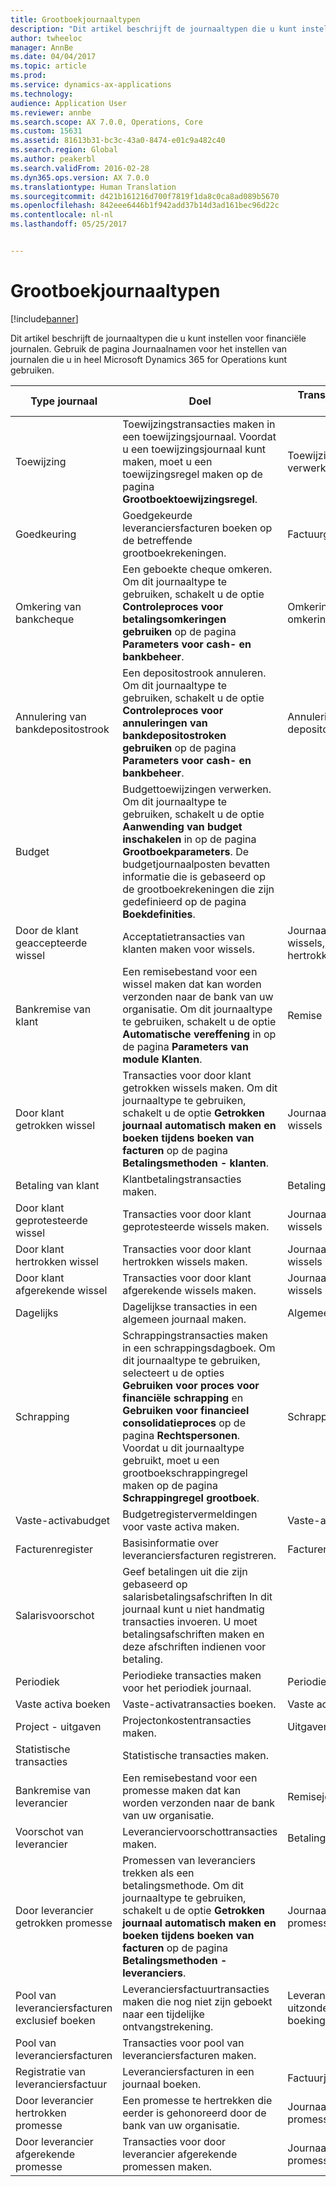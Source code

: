 ```yaml
---
title: Grootboekjournaaltypen
description: "Dit artikel beschrijft de journaaltypen die u kunt instellen voor financiële journalen. Gebruik de pagina Journaalnamen voor het instellen van journalen die u in heel Microsoft Dynamics 365 for Operations kunt gebruiken."
author: twheeloc
manager: AnnBe
ms.date: 04/04/2017
ms.topic: article
ms.prod: 
ms.service: dynamics-ax-applications
ms.technology: 
audience: Application User
ms.reviewer: annbe
ms.search.scope: AX 7.0.0, Operations, Core
ms.custom: 15631
ms.assetid: 81613b31-bc3c-43a0-8474-e01c9a482c40
ms.search.region: Global
ms.author: peakerbl
ms.search.validFrom: 2016-02-28
ms.dyn365.ops.version: AX 7.0.0
ms.translationtype: Human Translation
ms.sourcegitcommit: d421b161216d700f7819f1da8c0ca8ad089b5670
ms.openlocfilehash: 842eee6446b1f942add37b14d3ad161bec96d22c
ms.contentlocale: nl-nl
ms.lasthandoff: 05/25/2017


---
```


# <a name="ledger-journal-types"></a>Grootboekjournaaltypen

[!include[banner](../includes/banner.md)]


Dit artikel beschrijft de journaaltypen die u kunt instellen voor financiële journalen. Gebruik de pagina Journaalnamen voor het instellen van journalen die u in heel Microsoft Dynamics 365 for Operations kunt gebruiken.

| Type journaal                      | Doel                                                                                                                                                                                                                                                                                                                                                     | Transacties invoeren op deze pagina                                |
|-----------------------------------|-------------------------------------------------------------------------------------------------------------------------------------------------------------------------------------------------------------------------------------------------------------------------------------------------------------------------------------------------------------|----------------------------------------------------------------|
| Toewijzing                        | Toewijzingstransacties maken in een toewijzingsjournaal. Voordat u een toewijzingsjournaal kunt maken, moet u een toewijzingsregel maken op de pagina **Grootboektoewijzingsregel**.                                                                                                                                                                           | Toewijzingsaanvraag verwerken                                     |
| Goedkeuring                          | Goedgekeurde leveranciersfacturen boeken op de betreffende grootboekrekeningen.                                                                                                                                                                                                                                                                            | Factuurgoedkeuringsjournaal                                       |
| Omkering van bankcheque               | Een geboekte cheque omkeren. Om dit journaaltype te gebruiken, schakelt u de optie **Controleproces voor betalingsomkeringen gebruiken** op de pagina **Parameters voor cash- en bankbeheer**.                                                                                                                                                                                       | Omkeringen van cheques, omkeringen van betalingen                              |
| Annulering van bankdepositostrook    | Een depositostrook annuleren. Om dit journaaltype te gebruiken, schakelt u de optie **Controleproces voor annuleringen van bankdepositostroken gebruiken** op de pagina **Parameters voor cash- en bankbeheer**.                                                                                                                                                                       | Annulering van depositostrookbetalingen                             |
| Budget                            | Budgettoewijzingen verwerken. Om dit journaaltype te gebruiken, schakelt u de optie **Aanwending van budget inschakelen** in op de pagina **Grootboekparameters**. De budgetjournaalposten bevatten informatie die is gebaseerd op de grootboekrekeningen die zijn gedefinieerd op de pagina **Boekdefinities**.                                                        |                                                                |
| Door de klant geaccepteerde wissel  | Acceptatietransacties van klanten maken voor wissels.                                                                                                                                                                                                                                                                                              | Journaal met getrokken wissels, Journaal met hertrokken wissels |
| Bankremise van klant          | Een remisebestand voor een wissel maken dat kan worden verzonden naar de bank van uw organisatie. Om dit journaaltype te gebruiken, schakelt u de optie **Automatische vereffening** in op de pagina **Parameters** **van module Klanten**.                                                                                                                                             | Remise                                                     |
| Door klant getrokken wissel    | Transacties voor door klant getrokken wissels maken. Om dit journaaltype te gebruiken, schakelt u de optie **Getrokken journaal automatisch maken en boeken tijdens boeken van facturen** op de pagina **Betalingsmethoden - klanten**.                                                                                                                                         | Journaal met getrokken wissels                                  |
| Betaling van klant                  | Klantbetalingstransacties maken.                                                                                                                                                                                                                                                                                                                       | Betalingsjournaal                                                |
| Door klant geprotesteerde wissel | Transacties voor door klant geprotesteerde wissels maken.                                                                                                                                                                                                                                                                                                      | Journaal met geprotesteerde wissels                               |
| Door klant hertrokken wissel  | Transacties voor door klant hertrokken wissels maken.                                                                                                                                                                                                                                                                                                       | Journaal met hertrokken wissels                                |
| Door klant afgerekende wissel  | Transacties voor door klant afgerekende wissels maken.                                                                                                                                                                                                                                                                                                       | Journaal met afgerekende wissels                                |
| Dagelijks                             | Dagelijkse transacties in een algemeen journaal maken.                                                                                                                                                                                                                                                                                                             | Algemeen journaal                                                |
| Schrapping                       | Schrappingstransacties maken in een schrappingsdagboek. Om dit journaaltype te gebruiken, selecteert u de opties **Gebruiken voor proces voor financiële schrapping** en **Gebruiken voor financieel consolidatieproces** op de pagina **Rechtspersonen**. Voordat u dit journaaltype gebruikt, moet u een grootboekschrappingregel maken op de pagina **Schrappingregel grootboek**. | Schrapping                                                    |
| Vaste-activabudget                | Budgetregistervermeldingen voor vaste activa maken.                                                                                                                                                                                                                                                                                                                 | Vaste-activabudget                                             |
| Facturenregister                  | Basisinformatie over leveranciersfacturen registreren.                                                                                                                                                                                                                                                                                                           | Facturenregister                                               |
| Salarisvoorschot              | Geef betalingen uit die zijn gebaseerd op salarisbetalingsafschriften In dit journaal kunt u niet handmatig transacties invoeren. U moet betalingsafschriften maken en deze afschriften indienen voor betaling.                                                                                                                                                              |                                                                |
| Periodiek                          | Periodieke transacties maken voor het periodiek journaal.                                                                                                                                                                                                                                                                                                      | Periodieke journalen                                              |
| Vaste activa boeken                 | Vaste-activatransacties boeken.                                                                                                                                                                                                                                                                                                                              | Vaste activa                                                   |
| Project - uitgaven                | Projectonkostentransacties maken.                                                                                                                                                                                                                                                                                                                        | Uitgaven                                                        |
| Statistische transacties            | Statistische transacties maken.                                                                                                                                                                                                                                                                                                                            |                                                                |
| Bankremise van leverancier            | Een remisebestand voor een promesse maken dat kan worden verzonden naar de bank van uw organisatie.                                                                                                                                                                                                                                                                      | Remisejournaal                                             |
| Voorschot van leverancier               | Leveranciervoorschottransacties maken.                                                                                                                                                                                                                                                                                                                    | Betalingsjournaal                                                |
| Door leverancier getrokken promesse       | Promessen van leveranciers trekken als een betalingsmethode. Om dit journaaltype te gebruiken, schakelt u de optie **Getrokken journaal automatisch maken en boeken tijdens boeken van facturen** op de pagina **Betalingsmethoden - leveranciers**.                                                                                                                                          | Journaal met getrokken promessen                                   |
| Pool van leveranciersfacturen exclusief boeken | Leveranciersfactuurtransacties maken die nog niet zijn geboekt naar een tijdelijke ontvangstrekening.                                                                                                                                                                                                                                                             | Leveranciersfactuurpool met uitzondering van boekingsdetails                  |
| Pool van leveranciersfacturen               | Transacties voor pool van leveranciersfacturen maken.                                                                                                                                                                                                                                                                                                                    |                                                                |
| Registratie van leveranciersfactuur          | Leveranciersfacturen in een journaal boeken.                                                                                                                                                                                                                                                                                                                 | Factuurjournaal                                                |
| Door leverancier hertrokken promesse     | Een promesse te hertrekken die eerder is gehonoreerd door de bank van uw organisatie.                                                                                                                                                                                                                                                                      | Journaal met hertrokken promessen                                 |
| Door leverancier afgerekende promesse     | Transacties voor door leverancier afgerekende promessen maken.                                                                                                                                                                                                                                                                                                          | Journaal met afgerekende promessen                                 |






